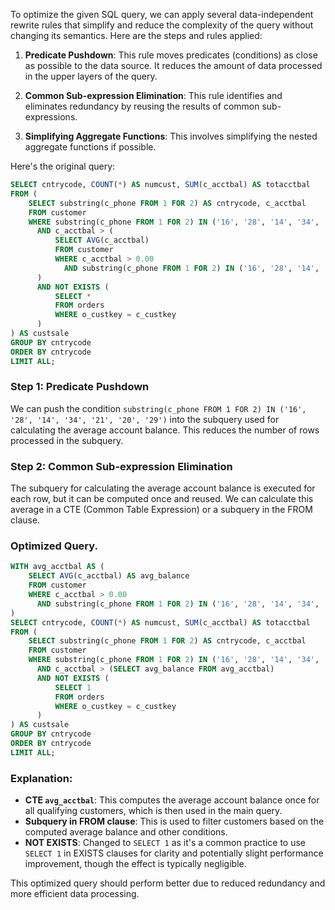 To optimize the given SQL query, we can apply several data-independent rewrite rules that simplify and reduce the complexity of the query without changing its semantics. Here are the steps and rules applied:

1. **Predicate Pushdown**: This rule moves predicates (conditions) as close as possible to the data source. It reduces the amount of data processed in the upper layers of the query.

2. **Common Sub-expression Elimination**: This rule identifies and eliminates redundancy by reusing the results of common sub-expressions.

3. **Simplifying Aggregate Functions**: This involves simplifying the nested aggregate functions if possible.

Here's the original query:

```sql
SELECT cntrycode, COUNT(*) AS numcust, SUM(c_acctbal) AS totacctbal
FROM (
    SELECT substring(c_phone FROM 1 FOR 2) AS cntrycode, c_acctbal
    FROM customer
    WHERE substring(c_phone FROM 1 FOR 2) IN ('16', '28', '14', '34', '21', '20', '29')
      AND c_acctbal > (
          SELECT AVG(c_acctbal)
          FROM customer
          WHERE c_acctbal > 0.00
            AND substring(c_phone FROM 1 FOR 2) IN ('16', '28', '14', '34', '21', '20', '29')
      )
      AND NOT EXISTS (
          SELECT *
          FROM orders
          WHERE o_custkey = c_custkey
      )
) AS custsale
GROUP BY cntrycode
ORDER BY cntrycode
LIMIT ALL;
```

### Step 1: Predicate Pushdown
We can push the condition `substring(c_phone FROM 1 FOR 2) IN ('16', '28', '14', '34', '21', '20', '29')` into the subquery used for calculating the average account balance. This reduces the number of rows processed in the subquery.

### Step 2: Common Sub-expression Elimination
The subquery for calculating the average account balance is executed for each row, but it can be computed once and reused. We can calculate this average in a CTE (Common Table Expression) or a subquery in the FROM clause.

### Optimized Query.
```sql
WITH avg_acctbal AS (
    SELECT AVG(c_acctbal) AS avg_balance
    FROM customer
    WHERE c_acctbal > 0.00
      AND substring(c_phone FROM 1 FOR 2) IN ('16', '28', '14', '34', '21', '20', '29')
)
SELECT cntrycode, COUNT(*) AS numcust, SUM(c_acctbal) AS totacctbal
FROM (
    SELECT substring(c_phone FROM 1 FOR 2) AS cntrycode, c_acctbal
    FROM customer
    WHERE substring(c_phone FROM 1 FOR 2) IN ('16', '28', '14', '34', '21', '20', '29')
      AND c_acctbal > (SELECT avg_balance FROM avg_acctbal)
      AND NOT EXISTS (
          SELECT 1
          FROM orders
          WHERE o_custkey = c_custkey
      )
) AS custsale
GROUP BY cntrycode
ORDER BY cntrycode
LIMIT ALL;
```

### Explanation:
- **CTE `avg_acctbal`**: This computes the average account balance once for all qualifying customers, which is then used in the main query.
- **Subquery in FROM clause**: This is used to filter customers based on the computed average balance and other conditions.
- **NOT EXISTS**: Changed to `SELECT 1` as it's a common practice to use `SELECT 1` in EXISTS clauses for clarity and potentially slight performance improvement, though the effect is typically negligible.

This optimized query should perform better due to reduced redundancy and more efficient data processing.